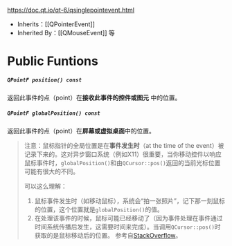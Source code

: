 https://doc.qt.io/qt-6/qsinglepointevent.html

- Inherits：[[QPointerEvent]]
- Inherited By：[[QMouseEvent]] 等

# Public Funtions

##### `QPointF position() const`

返回此事件的点（point）在**接收此事件的控件或图元** 中的位置。

##### `QPointF globalPosition() const`

返回此事件的点（point）在**屏幕或虚拟桌面**中的位置。

> 注意：鼠标指针的全局位置是在**事件发生时**（at the time of the event）被记录下来的。这对异步窗口系统（例如X11）很重要，当你移动控件以响应鼠标事件时，`globalPosition()`和由`QCursor::pos()`返回的当前光标位置可能有很大的不同。
>
> 可以这么理解：
> 1. 鼠标事件发生时（如移动鼠标），系统会“拍一张照片”，记下那一刻鼠标的位置，这个位置就是`globalPosition()`的值。
> 2. 在处理该事件的时候，鼠标可能已经移动了（因为事件处理在事件通过时间系统传播后发生，这需要时间来完成）。当调用`QCursor::pos()`时获取的是鼠标移动后的位置。
> 参考自[StackOverflow](https://stackoverflow.com/questions/62946096/whats-the-differences-between-qcursorpos-and-event-globalpos)。

